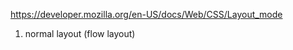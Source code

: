 https://developer.mozilla.org/en-US/docs/Web/CSS/Layout_mode


1. normal layout (flow layout)







